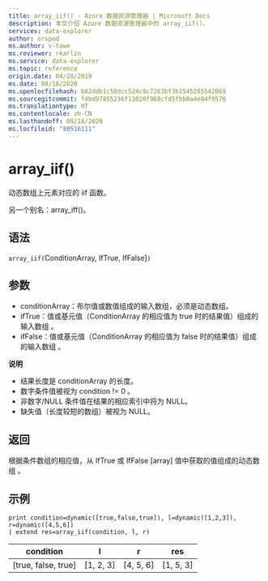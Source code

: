 ```yaml
---
title: array_iif() - Azure 数据资源管理器 | Microsoft Docs
description: 本文介绍 Azure 数据资源管理器中的 array_iif()。
services: data-explorer
author: orspod
ms.author: v-tawe
ms.reviewer: rkarlin
ms.service: data-explorer
ms.topic: reference
origin.date: 04/28/2019
ms.date: 08/18/2020
ms.openlocfilehash: b82ddb1c58dcc524c9c7263bf3b1545285542869
ms.sourcegitcommit: f4bd97855236f11020f968cfd5fbb0a4e84f9576
ms.translationtype: HT
ms.contentlocale: zh-CN
ms.lasthandoff: 08/18/2020
ms.locfileid: "88516111"
---
```

# <a name="array_iif"></a>array_iif()

动态数组上元素对应的 iif 函数。

另一个别名：array_iff()。

## <a name="syntax"></a>语法

`array_iif(`ConditionArray, IfTrue, IfFalse]`)`  

## <a name="arguments"></a>参数

* conditionArray：布尔值或数值组成的输入数组，必须是动态数组。
* ifTrue：值或基元值（ConditionArray 的相应值为 true 时的结果值）组成的输入数组 。
* ifFalse：值或基元值（ConditionArray 的相应值为 false 时的结果值）组成的输入数组 。

**说明**

* 结果长度是 conditionArray 的长度。
* 数字条件值被视为 condition != 0 。
* 非数字/NULL 条件值在结果的相应索引中将为 NULL。
* 缺失值（长度较短的数组）被视为 NULL。

## <a name="returns"></a>返回

根据条件数组的相应值，从 IfTrue 或 IfFalse [array] 值中获取的值组成的动态数组 。

## <a name="example"></a>示例

```kusto
print condition=dynamic([true,false,true]), l=dynamic([1,2,3]), r=dynamic([4,5,6]) 
| extend res=array_iif(condition, l, r)
```

|condition|l|r|res|
|---|---|---|---|
|[true, false, true]|[1, 2, 3]|[4, 5, 6]|[1, 5, 3]|
